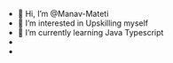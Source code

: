 - 👋 Hi, I’m @Manav-Mateti
- 👀 I’m interested in Upskilling myself
- 🌱 I’m currently learning Java Typescript
-
- 

<!---
Manav-Mateti/Manav-Mateti is a ✨ special ✨ repository because its `README.md` (this file) appears on your GitHub profile.
You can click the Preview link to take a look at your changes.
--->

